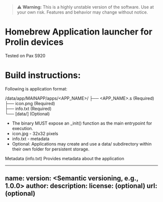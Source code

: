 > ⚠️ **Warning:** This is a highly unstable version of the software. Use at your own risk. Features and behavior may change without notice.

# Homebrew Application launcher for Prolin devices

Tested on Pax S920

# Build instructions:


Following is application format:

/data/app/MAINAPP/apps/<APP_NAME>/
    ├── <APP_NAME>.s       (Required)  
    ├── icon.png           (Required)  
    ├── info.txt           (Required)  
    └── [data/]            (Optional)

- The binary MUST expose an _init() function as the main entrypoint for execution.
- icon.jpg - 32x32 pixels
- info.txt - metadata 
- Optional: Applications may create and use a data/ subdirectory within their own folder for persistent storage.

Metadata (info.txt)
Provides metadata about the application

---
name: <Human-readable name>
version: <Semantic versioning, e.g., 1.0.0>
author: <Author or organization>
description: <Short description of the application>
license: <License identifier> (optional)
url: <Homepage or repository URL> (optional)
---